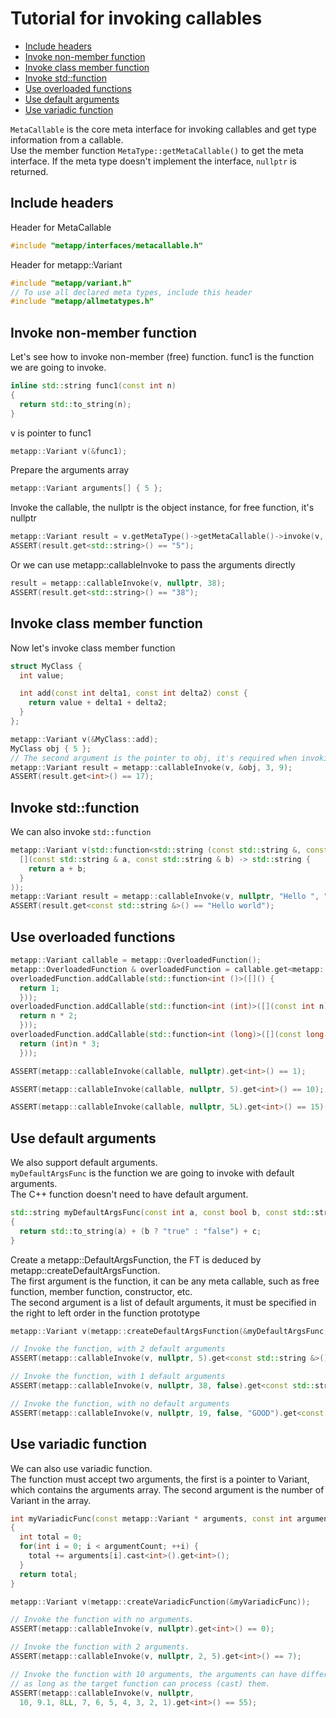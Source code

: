 [//]: # (Auto generated file, don't modify this file.)

# Tutorial for invoking callables
<!--begintoc-->
* [Include headers](#a2_1)
* [Invoke non-member function](#a2_2)
* [Invoke class member function](#a2_3)
* [Invoke std::function](#a2_4)
* [Use overloaded functions](#a2_5)
* [Use default arguments](#a2_6)
* [Use variadic function](#a2_7)
<!--endtoc-->

`MetaCallable` is the core meta interface for invoking callables
and get type information from a callable.  
Use the member function `MetaType::getMetaCallable()` to get the meta interface.
If the meta type doesn't implement the interface, `nullptr` is returned.

<a id="a2_1"></a>
## Include headers
Header for MetaCallable

```c++
#include "metapp/interfaces/metacallable.h"
```

Header for metapp::Variant

```c++
#include "metapp/variant.h"
// To use all declared meta types, include this header
#include "metapp/allmetatypes.h"
```

<a id="a2_2"></a>
## Invoke non-member function

Let's see how to invoke non-member (free) function.
func1 is the function we are going to invoke.

```c++
inline std::string func1(const int n)
{
  return std::to_string(n);
}
```

v is pointer to func1

```c++
metapp::Variant v(&func1);
```

Prepare the arguments array

```c++
metapp::Variant arguments[] { 5 };
```

Invoke the callable, the nullptr is the object instance, for free function, it's nullptr

```c++
metapp::Variant result = v.getMetaType()->getMetaCallable()->invoke(v, nullptr, arguments, 1);
ASSERT(result.get<std::string>() == "5");
```

Or we can use metapp::callableInvoke to pass the arguments directly

```c++
result = metapp::callableInvoke(v, nullptr, 38);
ASSERT(result.get<std::string>() == "38");
```

<a id="a2_3"></a>
## Invoke class member function

Now let's invoke class member function

```c++
struct MyClass {
  int value;

  int add(const int delta1, const int delta2) const {
    return value + delta1 + delta2;
  }
};

metapp::Variant v(&MyClass::add);
MyClass obj { 5 };
// The second argument is the pointer to obj, it's required when invoking member function
metapp::Variant result = metapp::callableInvoke(v, &obj, 3, 9);
ASSERT(result.get<int>() == 17);
```

<a id="a2_4"></a>
## Invoke std::function

We can also invoke `std::function`

```c++
metapp::Variant v(std::function<std::string (const std::string &, const std::string &)>(
  [](const std::string & a, const std::string & b) -> std::string {
    return a + b;
  }
));
metapp::Variant result = metapp::callableInvoke(v, nullptr, "Hello ", "world");
ASSERT(result.get<const std::string &>() == "Hello world");
```

<a id="a2_5"></a>
## Use overloaded functions

```c++
metapp::Variant callable = metapp::OverloadedFunction();
metapp::OverloadedFunction & overloadedFunction = callable.get<metapp::OverloadedFunction &>();
overloadedFunction.addCallable(std::function<int ()>([]() {
  return 1;
  }));
overloadedFunction.addCallable(std::function<int (int)>([](const int n) {
  return n * 2;
  }));
overloadedFunction.addCallable(std::function<int (long)>([](const long n) {
  return (int)n * 3;
  }));

ASSERT(metapp::callableInvoke(callable, nullptr).get<int>() == 1);

ASSERT(metapp::callableInvoke(callable, nullptr, 5).get<int>() == 10);

ASSERT(metapp::callableInvoke(callable, nullptr, 5L).get<int>() == 15);
```

<a id="a2_6"></a>
## Use default arguments

We also support default arguments.  
`myDefaultArgsFunc` is the function we are going to invoke with default arguments.  
The C++ function doesn't need to have default argument.

```c++
std::string myDefaultArgsFunc(const int a, const bool b, const std::string & c)
{
  return std::to_string(a) + (b ? "true" : "false") + c;
}
```

Create a metapp::DefaultArgsFunction<FT>, the FT is deduced by metapp::createDefaultArgsFunction.  
The first argument is the function, it can be any meta callable, such as free function, member function, constructor, etc.  
The second argument is a list of default arguments, it must be specified
in the right to left order in the function prototype

```c++
metapp::Variant v(metapp::createDefaultArgsFunction(&myDefaultArgsFunc, { "hello", true }));
```

```c++
// Invoke the function, with 2 default arguments
ASSERT(metapp::callableInvoke(v, nullptr, 5).get<const std::string &>() == "5truehello");

// Invoke the function, with 1 default arguments
ASSERT(metapp::callableInvoke(v, nullptr, 38, false).get<const std::string &>() == "38falsehello");

// Invoke the function, with no default arguments
ASSERT(metapp::callableInvoke(v, nullptr, 19, false, "GOOD").get<const std::string &>() == "19falseGOOD");
```

<a id="a2_7"></a>
## Use variadic function

We can also use variadic function.  
The function must accept two arguments, the first is a pointer to Variant, which contains
the arguments array. The second argument is the number of Variant in the array.

```c++
int myVariadicFunc(const metapp::Variant * arguments, const int argumentCount)
{
  int total = 0;
  for(int i = 0; i < argumentCount; ++i) {
    total += arguments[i].cast<int>().get<int>();
  }
  return total;
}
```

```c++
metapp::Variant v(metapp::createVariadicFunction(&myVariadicFunc));

// Invoke the function with no arguments.
ASSERT(metapp::callableInvoke(v, nullptr).get<int>() == 0);

// Invoke the function with 2 arguments.
ASSERT(metapp::callableInvoke(v, nullptr, 2, 5).get<int>() == 7);

// Invoke the function with 10 arguments, the arguments can have different type,
// as long as the target function can process (cast) them.
ASSERT(metapp::callableInvoke(v, nullptr,
  10, 9.1, 8LL, 7, 6, 5, 4, 3, 2, 1).get<int>() == 55);
```